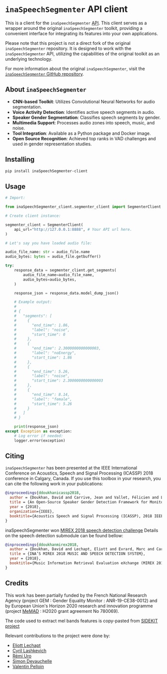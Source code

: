# `inaSpeechSegmenter` API client

This is a client for the `inaSpeechSegmenter` [API](https://github.com/Danand/inaSpeechSegmenter-api). This client serves as a wrapper around the original `inaSpeechSegmenter` toolkit, providing a convenient interface for integrating its features into your own applications.

Please note that this project is not a direct fork of the original `inaSpeechSegmenter` repository. It is designed to work with the `inaSpeechSegmenter` API, utilizing the capabilities of the original toolkit as an underlying technology.

For more information about the original `inaSpeechSegmenter`, visit the [`inaSpeechSegmenter` GitHub repository](https://github.com/ina-foss/inaSpeechSegmenter).

## About `inaSpeechSegmenter`

- **CNN-based Toolkit**: Utilizes Convolutional Neural Networks for audio segmentation.
- **Voice Activity Detection**: Identifies active speech segments in audio.
- **Speaker Gender Segmentation**: Classifies speech segments by gender.
- **Multimedia Support**: Processes audio zones into speech, music, and noise.
- **Tool Integration**: Available as a Python package and Docker image.
- **Open Source Recognition**: Achieved top ranks in VAD challenges and used in gender representation studies.

## Installing

```bash
pip install inaSpeechSegmenter-client
```

## Usage

```python
# Import:

from inaSpeechSegmenter_client.segmenter_client import SegmenterClient

# Create client instance:

segmenter_client = SegmenterClient(
    api_url="http://127.0.0.1:8888", # Your API url here.
)

# Let's say you have loaded audio file:

audio_file_name: str = audio_file.name
audio_bytes: bytes = audio_file.getbuffer()

try:
    response_data = segmenter_client.get_segments(
        audio_file_name=audio_file_name,
        audio_bytes=audio_bytes,
    )

    response_json = response_data.model_dump_json()

    # Example output:
    #
    # {
    #   "segments": [
    #     {
    #       "end_time": 1.86,
    #       "label": "noise",
    #       "start_time": 0
    #     },
    #     {
    #       "end_time": 2.3000000000000003,
    #       "label": "noEnergy",
    #       "start_time": 1.86
    #     },
    #     {
    #       "end_time": 5.26,
    #       "label": "noise",
    #       "start_time": 2.3000000000000003
    #     },
    #     {
    #       "end_time": 8.14,
    #       "label": "female",
    #       "start_time": 5.26
    #     }
    #   ]
    # }

    print(response_json)
except Exception as exception:
    # Log error if needed:
    logger.error(exception)
```

## Citing

`inaSpeechSegmenter` has been presented at the IEEE International Conference on Acoustics, Speech and Signal Processing (ICASSP) 2018 conference in Calgary, Canada. If you use this toolbox in your research, you can cite the following work in your publications:

```bibtex
@inproceedings{ddoukhanicassp2018,
  author = {Doukhan, David and Carrive, Jean and Vallet, Félicien and Larcher, Anthony and Meignier, Sylvain},
  title = {An Open-Source Speaker Gender Detection Framework for Monitoring Gender Equality},
  year = {2018},
  organization={IEEE},
  booktitle={Acoustics Speech and Signal Processing (ICASSP), 2018 IEEE International Conference on}
}
```

inaSpeechSegmenter won [MIREX 2018 speech detection challenge](http://www.music-ir.org/mirex/wiki/2018:Music_and_or_Speech_Detection_Results)
Details on the speech detection submodule can be found bellow:

```bibtex
@inproceedings{ddoukhanmirex2018,
  author = {Doukhan, David and Lechapt, Eliott and Evrard, Marc and Carrive, Jean},
  title = {INA’S MIREX 2018 MUSIC AND SPEECH DETECTION SYSTEM},
  year = {2018},
  booktitle={Music Information Retrieval Evaluation eXchange (MIREX 2018)}
}
```

## Credits

This work has been partially funded by the French National Research Agency (project GEM : Gender Equality Monitor : ANR-19-CE38-0012) and by European Union's Horizon 2020 research and innovation programme (project [MeMAD](https://memad.eu) : H2020 grant agreement No 780069).

The code used to extract mel bands features is copy-pasted from [SIDEKIT project](https://git-lium.univ-lemans.fr/Larcher/sidekit)

Relevant contributions to the project were done by:

- [Eliott Lechapt](https://github.com/elechapt)
- [Cyril Lashkevich](https://github.com/notorca)
- [Rémi Uro](https://github.com/r-uro)
- [Simon Devauchelle](https://github.com/simonD3V)
- [Valentin Pelloin](https://github.com/valentinp72)
